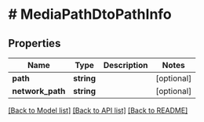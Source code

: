 # # MediaPathDtoPathInfo

## Properties

Name | Type | Description | Notes
------------ | ------------- | ------------- | -------------
**path** | **string** |  | [optional]
**network_path** | **string** |  | [optional]

[[Back to Model list]](../../README.md#models) [[Back to API list]](../../README.md#endpoints) [[Back to README]](../../README.md)
